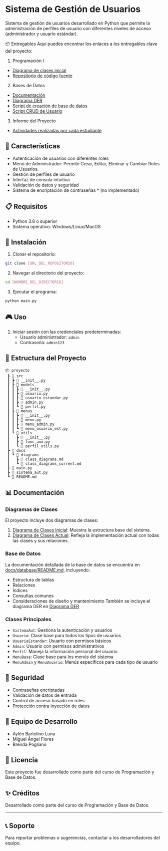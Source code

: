 # Sistema de Gestión de Usuarios

Sistema de gestión de usuarios desarrollado en Python que permite la administración de perfiles de usuario con diferentes niveles de acceso (administrador y usuario estándar).

📦 Entregables
Aquí puedes encontrar los enlaces a los entregables clave del proyecto:

1. Programación I 
 - [Diagrama de clases inicial](docs/diagrams/diagrama_clases.md)
 - [Repositorio de código fuente](https://github.com/ISPC-WEB-2025/ev3_progr_bbdd)
2. Bases de Datos
 - [Documentación](docs/database/README.md)
 - [Diagrama DER](docs/diagrams/diagrama_DER.svg)
 - [Script de creación de base de datos](docs/database/scripts/crear_base_datos.sql)
 - [Script CRUD de Usuario](docs/database/scripts/operaciones_crud.sql)
3. Informe del Proyecto
 - [Actividades realizadas por cada estudiante](docs/project/actividades_log.md)

## 🚀 Características

- Autenticación de usuarios con diferentes roles
- Menú de Administrador: Permite Crear, Editar, Eliminar y Cambiar Roles de Usuarios.
- Gestión de perfiles de usuario
- Interfaz de consola intuitiva
- Validación de datos y seguridad
- Sistema de encriptación de contraseñas * (no implementado)

## 📋 Requisitos

- Python 3.8 o superior
- Sistema operativo: Windows/Linux/MacOS

## 🔧 Instalación

1. Clonar el repositorio:
```bash
git clone [URL_DEL_REPOSITORIO]
```

2. Navegar al directorio del proyecto:
```bash
cd [NOMBRE_DEL_DIRECTORIO]
```

3. Ejecutar el programa:
```bash
python main.py
```

## 🎮 Uso

1. Iniciar sesión con las credenciales predeterminadas:
   - Usuario administrador: `admin`
   - Contraseña: `admin123`

## 📁 Estructura del Proyecto

```
📦 proyecto
 ┣ 📂 src
 ┃ ┣ 📜 __init__.py
 ┃ ┣ 📂 models
 ┃ ┃ ┣ 📜 __init__.py
 ┃ ┃ ┣ 📜 usuario.py
 ┃ ┃ ┣ 📜 usuario_estandar.py
 ┃ ┃ ┣ 📜 admin.py
 ┃ ┃ ┗ 📜 perfil.py
 ┃ ┣ 📂 menus
 ┃ ┃ ┣ 📜 __init__.py
 ┃ ┃ ┣ 📜 menu.py
 ┃ ┃ ┣ 📜 menu_admin.py
 ┃ ┃ ┗ 📜 menu_usuario_est.py
 ┃ ┗ 📂 utils
 ┃   ┣ 📜 __init__.py
 ┃   ┣ 📜 func_aux.py
 ┃   ┗ 📜 perfil_utils.py
 ┣ 📂 docs
 ┃ ┗ 📂 diagrams
 ┃   ┣ 📜 class_diagrams.md
 ┃   ┗ 📜 class_diagrams_current.md
 ┣ 📜 main.py
 ┣ 📜 sistema_aut.py
 ┗ 📜 README.md
```

## 📊 Documentación

### Diagramas de Clases

El proyecto incluye dos diagramas de clases:

1. [Diagrama de Clases Inicial](docs/diagrams/diagrama_clases.md): Muestra la estructura base del sistema.
2. [Diagrama de Clases Actual](docs/diagrams/diagrama_clases_actual.md): Refleja la implementación actual con todas las clases y sus relaciones.

### Base de Datos

La documentación detallada de la base de datos se encuentra en [docs/database/README.md](docs/database/README.md), incluyendo:
- Estructura de tablas
- Relaciones
- Índices
- Consultas comunes
- Consideraciones de diseño y mantenimiento
También se incluye el diagrama DER en [Diagrama DER](docs/diagrams/diagrama_DER.md)

### Clases Principales

- `SistemaAut`: Gestiona la autenticación y usuarios
- `Usuario`: Clase base para todos los tipos de usuarios
- `UsuarioEstandar`: Usuario con permisos básicos
- `Admin`: Usuario con permisos administrativos
- `Perfil`: Maneja la información personal del usuario
- `MenuBase`: Clase base para los menús del sistema
- `MenuAdmin` y `MenuUsuario`: Menús específicos para cada tipo de usuario

## 🔐 Seguridad

- Contraseñas encriptadas
- Validación de datos de entrada
- Control de acceso basado en roles
- Protección contra inyección de datos

## 👥 Equipo de Desarrollo

- Aylén Bartolino Luna
- Miguel Ángel Flores
- Brenda Pogliano

## 📝 Licencia

Este proyecto fue desarrollado como parte del curso de Programación y Base de Datos.

## ✨ Créditos

Desarrollado como parte del curso de Programación y Base de Datos.

---

## 📞 Soporte

Para reportar problemas o sugerencias, contactar a los desarrolladores del equipo.


